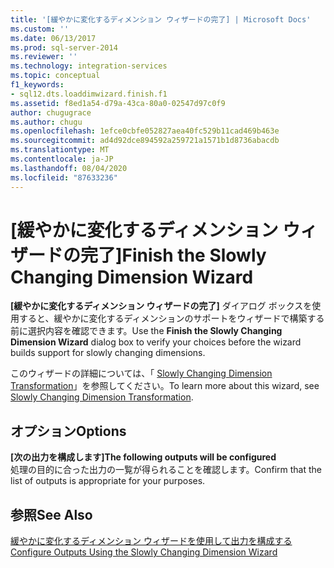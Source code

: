 ```yaml
---
title: '[緩やかに変化するディメンション ウィザードの完了] | Microsoft Docs'
ms.custom: ''
ms.date: 06/13/2017
ms.prod: sql-server-2014
ms.reviewer: ''
ms.technology: integration-services
ms.topic: conceptual
f1_keywords:
- sql12.dts.loaddimwizard.finish.f1
ms.assetid: f8ed1a54-d79a-43ca-80a0-02547d97c0f9
author: chugugrace
ms.author: chugu
ms.openlocfilehash: 1efce0cbfe052827aea40fc529b11cad469b463e
ms.sourcegitcommit: ad4d92dce894592a259721a1571b1d8736abacdb
ms.translationtype: MT
ms.contentlocale: ja-JP
ms.lasthandoff: 08/04/2020
ms.locfileid: "87633236"
---
```

# <a name="finish-the-slowly-changing-dimension-wizard"></a><span data-ttu-id="5676f-102">[緩やかに変化するディメンション ウィザードの完了]</span><span class="sxs-lookup"><span data-stu-id="5676f-102">Finish the Slowly Changing Dimension Wizard</span></span>
  <span data-ttu-id="5676f-103">**[緩やかに変化するディメンション ウィザードの完了]** ダイアログ ボックスを使用すると、緩やかに変化するディメンションのサポートをウィザードで構築する前に選択内容を確認できます。</span><span class="sxs-lookup"><span data-stu-id="5676f-103">Use the **Finish the Slowly Changing Dimension Wizard** dialog box to verify your choices before the wizard builds support for slowly changing dimensions.</span></span>  
  
 <span data-ttu-id="5676f-104">このウィザードの詳細については、「 [Slowly Changing Dimension Transformation](slowly-changing-dimension-transformation.md)」を参照してください。</span><span class="sxs-lookup"><span data-stu-id="5676f-104">To learn more about this wizard, see [Slowly Changing Dimension Transformation](slowly-changing-dimension-transformation.md).</span></span>  
  
## <a name="options"></a><span data-ttu-id="5676f-105">オプション</span><span class="sxs-lookup"><span data-stu-id="5676f-105">Options</span></span>  
 <span data-ttu-id="5676f-106">**[次の出力を構成します]**</span><span class="sxs-lookup"><span data-stu-id="5676f-106">**The following outputs will be configured**</span></span>  
 <span data-ttu-id="5676f-107">処理の目的に合った出力の一覧が得られることを確認します。</span><span class="sxs-lookup"><span data-stu-id="5676f-107">Confirm that the list of outputs is appropriate for your purposes.</span></span>  
  
## <a name="see-also"></a><span data-ttu-id="5676f-108">参照</span><span class="sxs-lookup"><span data-stu-id="5676f-108">See Also</span></span>  
 [<span data-ttu-id="5676f-109">緩やかに変化するディメンション ウィザードを使用して出力を構成する</span><span class="sxs-lookup"><span data-stu-id="5676f-109">Configure Outputs Using the Slowly Changing Dimension Wizard</span></span>](configure-outputs-using-the-slowly-changing-dimension-wizard.md)  
  
  
